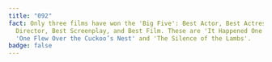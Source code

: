 ```yaml
---
title: "092"
fact: Only three films have won the 'Big Five': Best Actor, Best Actress, Best
  Director, Best Screenplay, and Best Film. These are 'It Happened One Night',
  'One Flew Over the Cuckoo’s Nest' and 'The Silence of the Lambs'.
badge: false
---
```

